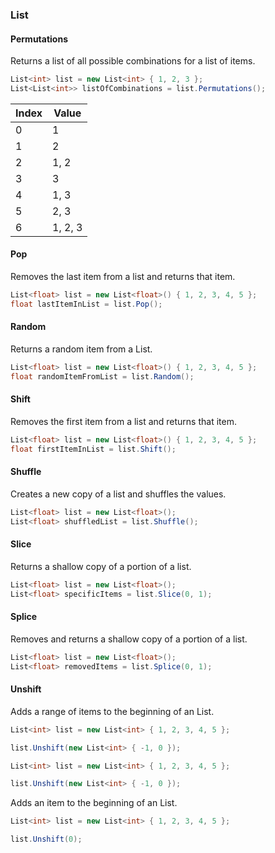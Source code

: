 ### List

#### Permutations

Returns a list of all possible combinations for a list of items.

```csharp
List<int> list = new List<int> { 1, 2, 3 };
List<List<int>> listOfCombinations = list.Permutations();
```

| Index | Value   |
| ----- | ------- |
| 0     | 1       |
| 1     | 2       |
| 2     | 1, 2    |
| 3     | 3       |
| 4     | 1, 3    |
| 5     | 2, 3    |
| 6     | 1, 2, 3 |

#### Pop

Removes the last item from a list and returns that item.

```csharp
List<float> list = new List<float>() { 1, 2, 3, 4, 5 };
float lastItemInList = list.Pop();
```

#### Random

Returns a random item from a List.

```csharp
List<float> list = new List<float>() { 1, 2, 3, 4, 5 };
float randomItemFromList = list.Random();
```

#### Shift

Removes the first item from a list and returns that item.

```csharp
List<float> list = new List<float>() { 1, 2, 3, 4, 5 };
float firstItemInList = list.Shift();
```

#### Shuffle

Creates a new copy of a list and shuffles the values.

```csharp
List<float> list = new List<float>();
List<float> shuffledList = list.Shuffle();
```

#### Slice

Returns a shallow copy of a portion of a list.

```csharp
List<float> list = new List<float>();
List<float> specificItems = list.Slice(0, 1);
```

#### Splice

Removes and returns a shallow copy of a portion of a list.

```csharp
List<float> list = new List<float>();
List<float> removedItems = list.Splice(0, 1);
```

#### Unshift

Adds a range of items to the beginning of an List.

```csharp
List<int> list = new List<int> { 1, 2, 3, 4, 5 };

list.Unshift(new List<int> { -1, 0 });
```

```csharp
List<int> list = new List<int> { 1, 2, 3, 4, 5 };

list.Unshift(new List<int> { -1, 0 });
```

Adds an item to the beginning of an List.

```csharp
List<int> list = new List<int> { 1, 2, 3, 4, 5 };

list.Unshift(0);
```
